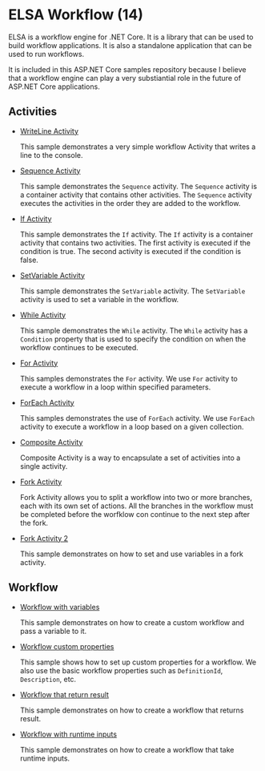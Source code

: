 # ELSA Workflow (14)

ELSA is a workflow engine for .NET Core. It is a library that can be used to build workflow applications. It is also a standalone application that can be used to run workflows.

It is included in this ASP.NET Core samples repository because I believe that a workflow engine can play a very substiantial role in the future of ASP.NET Core applications.

## Activities

- [WriteLine Activity](writeline-activity)
    
    This sample demonstrates a very simple workflow Activity that writes a line to the console.

- [Sequence Activity](sequence-activity)

    This sample demonstrates the `Sequence` activity. The `Sequence` activity is a container activity that contains other activities. The `Sequence` activity executes the activities in the order they are added to the workflow.

- [If Activity](if-activity)

    This sample demonstrates the `If` activity. The `If` activity is a container activity that contains two activities. The first activity is executed if the condition is true. The second activity is executed if the condition is false.

- [SetVariable Activity](setvariable-activity)

    This sample demonstrates the `SetVariable` activity. The `SetVariable` activity is used to set a variable in the workflow.

- [While Activity](while-activity)

    This sample demonstrates the `While` activity.  The `While` activity has a `Condition` property that is used to specify the condition  on when the workflow continues to be executed. 

- [For Activity](for-activity)

    This samples demonstrates the `For` activity. We use `For` activity to execute a workflow in a loop within specified parameters. 

- [ForEach Activity](foreach-activity)

    This samples demonstrates the use of `ForEach` activity. We use `ForEach` activity to execute a workflow in a loop based on a given collection. 

- [Composite Activity](composite-activity)

    Composite Activity is a way to encapsulate a set of activities into a single activity.

- [Fork Activity](fork-activity)

    Fork Activity allows you to split a workflow into two or more branches, each with its own set of actions. All the branches in the workflow must be completed before the worfklow con continue to the next step after the fork.

- [Fork Activity 2](fork-activity-2)

    This sample demonstrates on how to set and use variables in a fork activity.

## Workflow

- [Workflow with variables](workflow)
    
    This sample demonstrates on how to create a custom workflow and pass a variable to it.

- [Workflow custom properties](workflow-2)

    This sample shows how to set up custom properties for a workflow. We also use the basic workflow properties such as `DefinitionId`, `Description`, etc.

- [Workflow that return result](workflow-3)

    This sample demonstrates on how to create a workflow that returns result.

- [Workflow with runtime inputs](workflow-4)

    This sample demonstrates on how to create a workflow that take runtime inputs.
